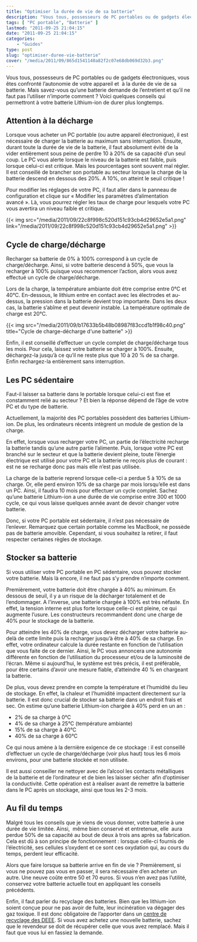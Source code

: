 ```yaml
---
title: "Optimiser la durée de vie de sa batterie"
description: "Vous tous, possesseurs de PC portables ou de gadgets électroniques, vous êtes confronté l’autonomie de votre appareil et à la durée de vie de sa batterie."
tags: [ "PC portable", "Batterie" ]
lastmod: "2011-09-25 21:04:15"
date: "2011-09-25 21:04:15"
categories:
    - "Guides"
type: post
slug: "optimiser-duree-vie-batterie"
cover: "/media/2011/09/865d1541140a82f2c07e68db069d32b3.png"
---
```


Vous tous, possesseurs de PC portables ou de gadgets électroniques, vous êtes confronté l’autonomie de votre appareil et  à la durée de vie de sa batterie. Mais savez-vous qu’une batterie demande de l’entretient et qu’il ne faut pas l’utiliser n’importe comment ? Voici quelques conseils qui permettront à votre batterie Lithium-ion de durer plus longtemps.

## Attention à la décharge

Lorsque vous acheter un PC portable (ou autre appareil électronique), il est nécessaire de charger la batterie au maximum sans interruption. Ensuite, durant toute la durée de vie de la batterie, il faut absolument évité de la vider entièrement sous peine de perdre 10 à 20% de sa capacité d’un seul coup. Le PC vous alerte lorsque le niveau de la batterie est faible, puis lorsque celui-ci est critique. Mais les pourcentages sont souvent mal régler. Il est conseillé de brancher son portable au secteur lorsque la charge de la batterie descend en dessous des 20%. A 10%, on atteint le seuil critique !

Pour modifier les réglages de votre PC, il faut aller dans le panneau de configuration et clique sur « Modifier les paramètres d’alimentation avancé ». Là, vous pourrez régler les taux de charge pour lesquels votre PC vous avertira un niveau faible et critique.

{{< img src="/media/2011/09/22c8f998c520d151c93cb4d29652e5a1.png" link="/media/2011/09/22c8f998c520d151c93cb4d29652e5a1.png" >}}

## Cycle de charge/décharge

Recharger sa batterie de 0% à 100% correspond à un cycle de charge/décharge. Ainsi, si votre batterie descend à 50%, que vous la recharger à 100% puisque vous recommencer l’action, alors vous avez effectué un cycle de charge/décharge.

Lors de la charge, la température ambiante doit être comprise entre 0°C et 40°C. En-dessous, le lithium entre en contact avec les électrodes et au-dessus, la pression dans la batterie devient trop importante. Dans les deux cas, la batterie s’abîme et peut devenir instable. La température optimale de charge est 20°C.

{{< img src="/media/2011/09/b17633b5b48b08987f83ccd1b1f98c40.png" title="Cycle de charge-décharge d'une batterie" >}}

Enfin, il est conseillé d’effectuer un cycle complet de charge/décharge tous les mois. Pour cela, laissez votre batterie se charger à 100%. Ensuite, déchargez-la jusqu’à ce qu’il ne reste plus que 10 à 20 % de sa charge. Enfin rechargez-la entièrement sans interruption.

## Les PC sédentaire

Faut-il laisser sa batterie dans le portable lorsque celui-ci est fixe et constamment relié au secteur ? Et bien la réponse dépend de l’âge de votre PC et du type de batterie.

Actuellement, la majorité des PC portables possèdent des batteries Lithium-ion. De plus, les ordinateurs récents intègrent un module de gestion de la charge.

En effet, lorsque vous recharger votre PC, un partie de l’électricité recharge la batterie tandis qu’une autre partie l’alimente. Puis, lorsque votre PC est branché sur le secteur et que la batterie devient pleine, toute l’énergie électrique est utilisé pour votre PC et la batterie ne reçois plus de courant : est ne se recharge donc pas mais elle n’est pas utilisée.

La charge de la batterie reprend lorsque celle-ci a perdue 5 à 10% de sa charge. Or, elle perd environ 10% de sa charge par mois lorsqu’elle est dans un PC. Ainsi, il faudra 10 mois pour effectuer un cycle complet. Sachez qu’une batterie Lithium-ion a une durée de vie comprise entre 300 et 1000 cycle, ce qui vous laisse quelques année avant de devoir changer votre batterie.

Donc, si votre PC portable est sédentaire, il n’est pas nécessaire de l’enlever. Remarquez que certain portable comme les MacBook, ne possède pas de batterie amovible. Cependant, si vous souhaitez la retirer, il faut respecter certaines règles de stockage.

## Stocker sa batterie

Si vous utiliser votre PC portable en PC sédentaire, vous pouvez stocker votre batterie. Mais là encore, il ne faut pas s’y prendre n’importe comment.

Premièrement, votre batterie doit être chargée à 40% au minimum. En dessous de seuil, il y a un risque de la décharger totalement et de l’endommager. A l’inverse, une batterie chargée à 100% est très néfaste. En effet, la tension interne est plus forte lorsque celle-ci est pleine, ce qui augmente l’usure. Les constructeurs recommandent donc une charge de 40% pour le stockage de la batterie.

Pour atteindre les 40% de charge, vous devez décharger votre batterie au-delà de cette limite puis la recharger jusqu’à être à 40% de sa charge. En effet, votre ordinateur calcule la durée restante en fonction de l’utilisation que vous faite de ce dernier. Ainsi, le PC vous annoncera une autonomie différente en fonction de l’utilisation du processeur et/ou de la luminosité de l’écran. Même si aujourd’hui, le système est très précis, il est préférable, pour être certains d’avoir une mesure fiable, d’atteindre 40 % en chargeant la batterie.

De plus, vous devez prendre en compte la température et l’humidité du lieu de stockage. En effet, la chaleur et l’humidité impactent directement sur la batterie. Il est donc crucial de stocker sa batterie dans un endroit frais et sec. On estime qu’une batterie Lithium-ion chargée à 40% perd en un an :

- 2% de sa charge à 0°C
- 4% de sa charge à 25°C (température ambiante)
- 15% de sa charge à 40°C
- 40% de sa charge à 60°C

Ce qui nous amène à la dernière exigence de ce stockage : il est conseillé d’effectuer un cycle de charge/décharge (voir plus haut) tous les 6 mois environs, pour une batterie stockée et non utilisée.

Il est aussi conseiller ne nettoyer avec de l’alcool les contacts métalliques de la batterie et de l’ordinateur et de bien les laisser sécher  afin d’optimiser la conductivité. Cette opération est à réaliser avant de remettre la batterie dans le PC après un stockage, ainsi que tous les 2-3 mois.

## Au fil du temps

Malgré tous les conseils que je viens de vous donner, votre batterie à une durée de vie limitée. Ainsi,  même bien conservé et entretenue, elle  aura perdue 50% de sa capacité au bout de deux à trois ans après sa fabrication. Cela est dû à son principe de fonctionnement : lorsque celle-ci fournis de l’électricité, ses cellules s’oxydent et ce sont ces oxydation qui, au cours du temps, perdent leur efficacité.

Alors que faire lorsque sa batterie arrive en fin de vie ? Premièrement, si vous ne pouvez pas vous en passer, il sera nécessaire d’en acheter un autre. Une neuve coûte entre 50 et 70 euros. Si vous n’en avez pas l’utilité, conservez votre batterie actuelle tout en appliquant les conseils précédents.

Enfin, il faut parler du recyclage des batteries. Bien que les lithium-ion soient conçue pour ne pas avoir de fuite, leur incinération va dégager des gaz toxique. Il est donc obligatoire de l’apporter dans un [centre de recyclage des DEEE](http://tuto-wibb.krafft.ovh/2011/06/nouveau-defi-recyclage-informatique/). Si vous avez achetez une nouvelle batterie, sachez que le revendeur se doit de récupérer celle que vous avez remplacé. Mais il faut que vous lui en fassiez la demande.